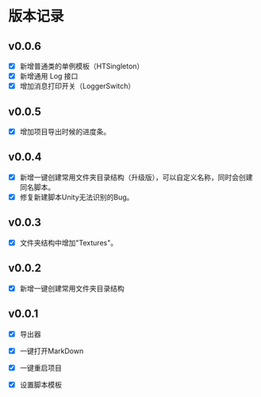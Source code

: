 # 版本记录

## v0.0.6

- [x] 新增普通类的单例模板（HTSingleton）
- [x] 新增通用 Log 接口
- [x] 增加消息打印开关（LoggerSwitch）

## v0.0.5

- [x] 增加项目导出时候的进度条。

## v0.0.4

- [x] 新增一键创建常用文件夹目录结构（升级版），可以自定义名称，同时会创建同名脚本。
- [x] 修复新建脚本Unity无法识别的Bug。

## v0.0.3

- [x] 文件夹结构中增加"Textures"。

## v0.0.2

- [x] 新增一键创建常用文件夹目录结构

## v0.0.1

- [x] 导出器
- [x] 一键打开MarkDown
- [x] 一键重启项目
- [x] 设置脚本模板



